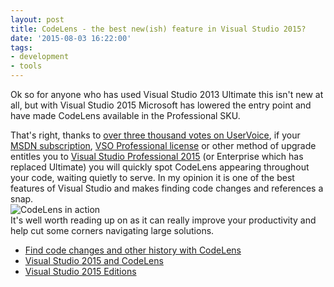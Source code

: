 ```yaml
---
layout: post
title: CodeLens - the best new(ish) feature in Visual Studio 2015?
date: '2015-08-03 16:22:00'
tags:
- development
- tools
---
```


Ok so for anyone who has used Visual Studio 2013 Ultimate this isn't new at all, but with Visual Studio 2015 Microsoft has lowered the entry point and have made CodeLens available in the Professional SKU.

That's right, thanks to [over three thousand votes on UserVoice](https://visualstudio.uservoice.com/forums/121579-visual-studio/suggestions/4150271-make-codelens-available-outside-of-ultimate), if your [MSDN subscription](https://www.visualstudio.com/products/msdn-subscriptions-vs), [VSO Professional license](https://www.visualstudio.com/pricing/visual-studio-online-pricing-vs) or other method of upgrade entitles you to [Visual Studio Professional 2015](https://www.visualstudio.com/products/visual-studio-professional-with-msdn-vs) (or Enterprise which has replaced Ultimate) you will quickly spot CodeLens appearing throughout your code, waiting quietly to serve. In my opinion it is one of the best features of Visual Studio and makes finding code changes and references a snap.
<br />
![CodeLens in action](https://i-msdn.sec.s-msft.com/dynimg/IC814827.png)
<br />
It's well worth reading up on as it can really improve your productivity and help cut some corners navigating large solutions.

- [Find code changes and other history with CodeLens](https://msdn.microsoft.com/en-us/library/dn269218.aspx)
- [Visual Studio 2015 and CodeLens](http://blogs.msdn.com/b/visualstudioalm/archive/2015/07/24/visual-studio-2015-and-codelens.aspx)
- [Visual Studio 2015 Editions](https://www.visualstudio.com/vs-2015-product-editions)